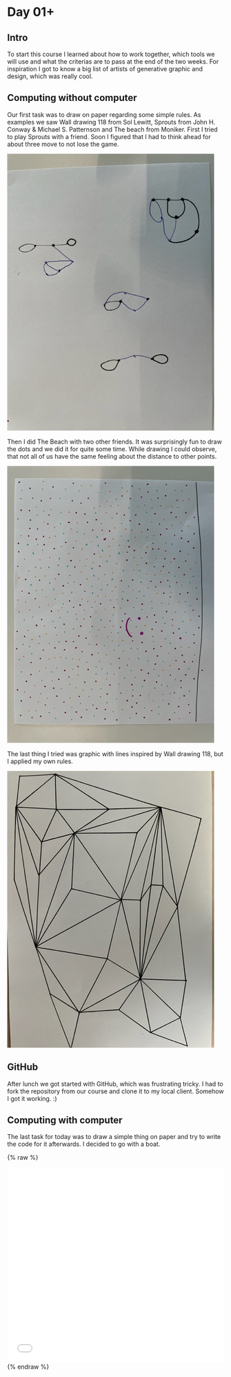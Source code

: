 # Day 01+

## Intro

To start this course I learned about how to work together, which tools we will use and what the criterias are to pass at the end of the two weeks. For inspiration I got to know a big list of artists of generative graphic and design, which was really cool.

## Computing without computer

Our first task was to draw on paper regarding some simple rules. As examples we saw Wall drawing 118 from Sol Lewitt, Sprouts from John H. Conway & Michael S. Patternson and The beach from Moniker.
First I tried to play Sprouts with a friend. Soon I figured that I had to think ahead for about three move to not lose the game. 

![Example Image](content/day01/01/Sprouts.jpg)

Then I did The Beach with two other friends. It was surprisingly fun to draw the dots and we did it for quite some time. While drawing I could observe, that not all of us have the same feeling about the distance to other points.

![Example Image](content/day01/01/TheBeach.jpg)

The last thing I tried was graphic with lines inspired by Wall drawing 118, but I applied my own rules.

![Example Image](content/day01/01/Lines.jpg)

## GitHub

After lunch we got started with GitHub, which was frustrating tricky. I had to fork the repository from our course and clone it to my local client. Somehow I got it working. :)

## Computing with computer

The last task for today was to draw a simple thing on paper and try to write the code for it afterwards. I decided to go with a boat.

{% raw %}
<iframe src="content/day01/02/index.html" width="100%" height="450" frameborder="no"></iframe>
{% endraw %}